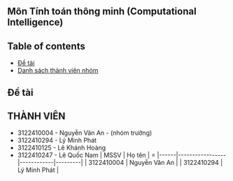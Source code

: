 ## Môn Tính toán thông minh (Computational Intelligence)

## Table of contents
* [Đề tài](#process)
* [Danh sách thành viên nhóm](#thành-viên)


## Đề tài


## THÀNH VIÊN
- 3122410004 - Nguyễn Văn An - (nhóm trưởng)
- 3122410294 - Lý Minh Phát
- 3122410125 - Lê Khánh Hoàng
- 3122410247 - Lê Quốc Nam
| MSSV | Họ tên | =
|------|-----------------|------------|---------|
| 3122410004 |  Nguyễn Văn An  |
| 3122410294 |  Lý Minh Phát  |
   



